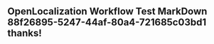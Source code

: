 <properties
ms.topic="hero-topic"
ms.test1="hero-topic"
ms.test2="test"/>

## OpenLocalization Workflow Test MarkDown 88f26895-5247-44af-80a4-721685c03bd1 thanks!
<!--HONumber=Mar16_HO3-->
